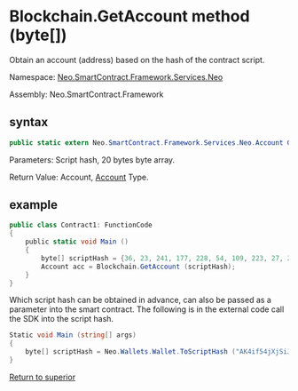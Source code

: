 # Blockchain.GetAccount method (byte[])

Obtain an account (address) based on the hash of the contract script.

Namespace: [Neo.SmartContract.Framework.Services.Neo](../../neo.md)

Assembly: Neo.SmartContract.Framework

## syntax

```c#
public static extern Neo.SmartContract.Framework.Services.Neo.Account GetAccount (byte[] script_hash)
```

Parameters: Script hash, 20 bytes byte array.

Return Value: Account, [Account](../Account.md) Type.

## example

```c#
public class Contract1: FunctionCode
{
    public static void Main ()
    {
        byte[] scriptHash = {36, 23, 241, 177, 228, 54, 109, 223, 27, 237, 139, 54, 207, 38, 132, 101, 172, 3, 10, 73};
        Account acc = Blockchain.GetAccount (scriptHash);
    }
}
```

Which script hash can be obtained in advance, can also be passed as a parameter into the smart contract. The following is in the external code call the SDK into the script hash.

```c#
Static void Main (string[] args)
{
    byte[] scriptHash = Neo.Wallets.Wallet.ToScriptHash ("AK4if54jXjSiJBs6jkfZjxAastauJtjjse"). ToArray ();
}
```



[Return to superior](../Blockchain.md)
